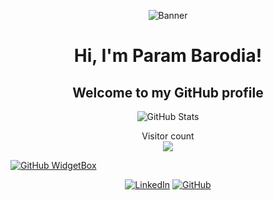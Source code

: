<p align="center">
  <img src="https://staticg.sportskeeda.com/editor/2023/03/30f51-16793111571149-1920.jpg" alt="Banner">
</p>

<h1 align="center">Hi, I'm Param Barodia!</h1>
<h2 align="center">Welcome to my GitHub profile</h2>

<p align="center">
  <img src="https://github-readme-stats.vercel.app/api?username=ParamBarodia&show_icons=true&theme=dark" alt="GitHub Stats">
</p>

<p align="center"> 
  Visitor count<br>
  <img src="https://profile-counter.glitch.me/ParamBarodia/count.svg" />
</p>

<!-- GitHub WidgetBox -->
[![GitHub WidgetBox](https://github-widgetbox.vercel.app/api/profile?username=ParamBarodia&data=followers,repositories,stars,commits&theme=viridescent)](https://github.com/ParamBarodia)

<!-- Social Links -->
<p align="center">
  <a href="[https://www.linkedin.com/in/param-barodia-60a09919b/" target="_blank"><img src="https://img.shields.io/badge/LinkedIn-Connect-blue" alt="LinkedIn"></a>
  <a href="https://github.com/ParamBarodia" target="_blank"><img src="https://img.shields.io/github/followers/ParamBarodia?style=social" alt="GitHub"></a>
</p>
